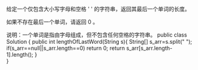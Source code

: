 给定一个仅包含大小写字母和空格 ' ' 的字符串，返回其最后一个单词的长度。

如果不存在最后一个单词，请返回 0 。

说明：一个单词是指由字母组成，但不包含任何空格的字符串。
public class Solution {
	public int lengthOfLastWord(String s){
		String[] s_arr=s.split(" ");
		if(s_arr==null||s_arr.length==0)
			return 0;
		return s_arr[s_arr.length-1].length();
	}	
}
